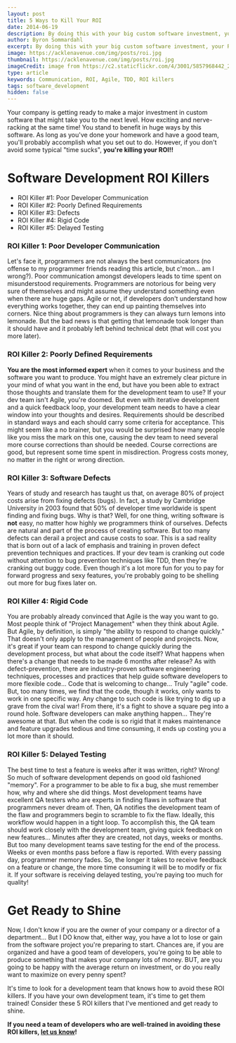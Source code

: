 ```yaml
---
layout: post
title: 5 Ways to Kill Your ROI
date: 2014-06-19
description: By doing this with your big custom software investment, your ROI won't stand a chance. 
author: Byron Sommardahl 
excerpt: By doing this with your big custom software investment, your ROI won't stand a chance. 
image: https://acklenavenue.com/img/posts/roi.jpg
thumbnail: https://acklenavenue.com/img/posts/roi.jpg
imageCredit: image from https://c2.staticflickr.com/4/3001/5857968442_2909c971f2_z.jpg (public domain)
type: article
keywords: Communication, ROI, Agile, TDD, ROI killers
tags: software_development
hidden: false
---
```


Your company is getting ready to make a major investment in custom software that might take you to the next level. How exciting and nerve-racking at the same time! You stand to benefit in huge ways by this software. As long as you've done your homework and have a good team, you'll probably accomplish what you set out to do. However, if you don't avoid some typical "time sucks", **you're killing your ROI!!**

# Software Development ROI Killers

- ROI Killer #1: Poor Developer Communication
- ROI Killer #2: Poorly Defined Requirements
- ROI Killer #3: Defects
- ROI Killer #4: Rigid Code
- ROI Killer #5: Delayed Testing

### ROI Killer 1: Poor Developer Communication

Let's face it, programmers are not always the best communicators (no offense to my programmer friends reading this article, but c'mon... am I wrong?). Poor communication amongst developers leads to time spent on misunderstood requirements. Programmers are notorious for being very sure of themselves and might assume they understand something even when there are huge gaps. Agile or not, if developers don't understand how everything works together, they can end up painting themselves into corners. Nice thing about programmers is they can always turn lemons into lemonade. But the bad news is that getting that lemonade took longer than it should have and it probably left behind technical debt (that will cost you more later).

### ROI Killer 2: Poorly Defined Requirements

**You are the most informed expert** when it comes to your business and the software you want to produce. You might have an extremely clear picture in your mind of what you want in the end, but have you been able to extract those thoughts and translate them for the development team to use? If your dev team isn't Agile, you're doomed. But even with iterative development and a quick feedback loop, your development team needs to have a clear window into your thoughts and desires. Requirements should be described in standard ways and each should carry some criteria for acceptance. This might seem like a no brainer, but you would be surprised how many people like you miss the mark on this one, causing the dev team to need several more course corrections than should be needed. Course corrections are good, but represent some time spent in misdirection. Progress costs money, no matter in the right or wrong direction.

### ROI Killer 3: Software Defects

Years of study and research has taught us that, on average  80% of project costs arise from fixing defects (bugs). In fact, a study by Cambridge University in 2003 found that 50% of developer time worldwide is spent finding and fixing bugs. Why is that? Well, for one thing, writing software is **not** easy, no matter how highly we programmers think of ourselves. Defects are natural and part of the process of creating software. But too many defects can derail a project and cause costs to soar. This is a sad reality that is born out of a lack of emphasis and training in proven defect prevention techniques and practices. If your dev team is cranking out code without attention to bug prevention techniques like TDD, then they're cranking out buggy code.  Even though it's a lot more fun for you to pay for forward progress and sexy features, you're probably going to be shelling out more for bug fixes later on.

### ROI Killer 4: Rigid Code

You are probably already convinced that Agile is the way you want to go. Most people think of "Project Management" when they think about Agile. But Agile, by definition, is simply "the ability to respond to change quickly." That doesn't only apply to the management of people and projects. Now, it's great if your team can respond to change quickly during the development process, but what about the code itself? What happens when there's a change that needs to be made 6 months after release? As with defect-prevention, there are industry-proven software engineering techniques, processes and practices that help guide software developers to more flexible code... Code that is welcoming to change... Truly "agile" code. But, too many times, we find that the code, though it works, only wants to work in one specific way. Any change to such code is like trying to dig up a grave from the cival war! From there, it's a fight to shove a square peg into a round hole. Software developers can make anything happen... They're awesome at that. But when the code is so rigid that it makes maintenance and feature upgrades tedious and time consuming, it ends up costing you a lot more than it should.

### ROI Killer 5: Delayed Testing

The best time to test a feature is weeks after it was written, right? Wrong! So much of software development depends on good old fashioned "memory". For a programmer to be able to fix a bug, she must remember how, why and where she did things. Most development teams have excellent QA testers who are experts in finding flaws in software that programmers never dream of. Then, QA notifies the development team of the flaw and programmers begin to scramble to fix the flaw. Ideally, this workflow would happen in a tight loop. To accomplish this, the QA team should work closely with the development team, giving quick feedback on new features... Minutes after they are created, not days, weeks or months. But too many development teams save testing for the end of the process. Weeks or even months pass before a flaw is reported. With every passing day, programmer memory fades. So, the longer it takes to receive feedback on a feature or change, the more time consuming it will be to modify or fix it. If your software is receiving delayed testing, you're paying too much for quality!

# Get Ready to Shine

Now, I don't know if you are the owner of your company or a director of a department... But I DO know that, either way, you have a lot to lose or gain from the software project you're preparing to start. Chances are, if you are organized and have a good team of developers, you're going to be able to produce something that makes your company lots of money. BUT, are you going to be happy with the average return on investment, or do you really want to maximize on every penny spent?

It's time to look for a development team that knows how to avoid these ROI killers. If you have your own development team, it's time to get them trained! Consider these 5 ROI killers that I've mentioned and get ready to shine.

**If you need a team of developers who are well-trained in avoiding these ROI killers, [let us know](#contact-us)!**
